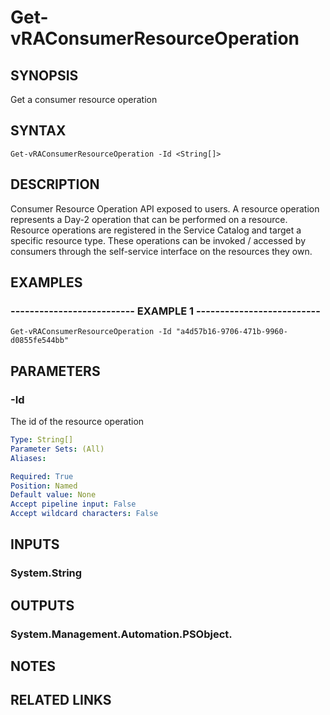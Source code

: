 # Get-vRAConsumerResourceOperation

## SYNOPSIS
Get a consumer resource operation

## SYNTAX

```
Get-vRAConsumerResourceOperation -Id <String[]>
```

## DESCRIPTION
Consumer Resource Operation API exposed to users.
A resource operation represents a Day-2 operation that can be performed on a resource.
Resource operations are registered in the Service Catalog and target a specific resource type. 
These operations can be invoked / accessed by consumers through the self-service interface on the resources they own.

## EXAMPLES

### -------------------------- EXAMPLE 1 --------------------------
```
Get-vRAConsumerResourceOperation -Id "a4d57b16-9706-471b-9960-d0855fe544bb"
```

## PARAMETERS

### -Id
The id of the resource operation

```yaml
Type: String[]
Parameter Sets: (All)
Aliases: 

Required: True
Position: Named
Default value: None
Accept pipeline input: False
Accept wildcard characters: False
```

## INPUTS

### System.String

## OUTPUTS

### System.Management.Automation.PSObject.

## NOTES

## RELATED LINKS

